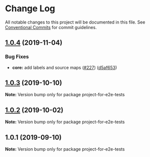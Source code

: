 # Change Log

All notable changes to this project will be documented in this file.
See [Conventional Commits](https://conventionalcommits.org) for commit guidelines.

## [1.0.4](https://github.com/frontity/frontity/compare/project-for-e2e-tests@1.0.3...project-for-e2e-tests@1.0.4) (2019-11-04)


### Bug Fixes

* **core:** add labels and source maps ([#227](https://github.com/frontity/frontity/issues/227)) ([d5af653](https://github.com/frontity/frontity/commit/d5af653))





## [1.0.3](https://github.com/frontity/frontity/compare/project-for-e2e-tests@1.0.2...project-for-e2e-tests@1.0.3) (2019-10-10)

**Note:** Version bump only for package project-for-e2e-tests





## [1.0.2](https://github.com/frontity/frontity/compare/project-for-e2e-tests@1.0.1...project-for-e2e-tests@1.0.2) (2019-10-02)

**Note:** Version bump only for package project-for-e2e-tests





## 1.0.1 (2019-09-10)

**Note:** Version bump only for package project-for-e2e-tests
